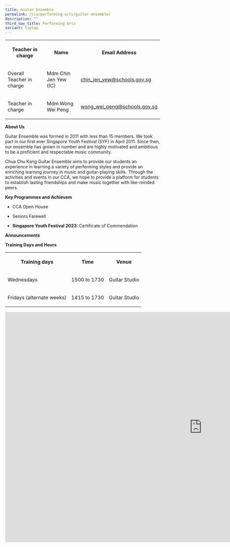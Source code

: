 ```yaml
---
title: Guitar Ensemble
permalink: /cca/performing-arts/guitar-ensemble/
description: ""
third_nav_title: Performing Arts
variant: tiptap
---
```

<table style="minWidth: 75px">
<colgroup>
<col>
<col>
<col>
</colgroup>
<tbody>
<tr>
<th rowspan="1" colspan="1">
<p>Teacher in charge</p>
</th>
<th rowspan="1" colspan="1">
<p>Name</p>
</th>
<th rowspan="1" colspan="1">
<p>Email Address</p>
</th>
</tr>
<tr>
<td rowspan="1" colspan="1">
<p>Overall Teacher in charge</p>
</td>
<td rowspan="1" colspan="1">
<p>Mdm Chin Jen Yew (IC)</p>
</td>
<td rowspan="1" colspan="1">
<p><a href="mailto:chin_jen_yew@schools.gov.sg" rel="noopener noreferrer nofollow" target="_blank">chin_jen_yew@schools.gov.sg</a>
</p>
</td>
</tr>
<tr>
<td rowspan="1" colspan="1">
<p>Teacher in charge</p>
</td>
<td rowspan="1" colspan="1">
<p>Mdm Wong Wei Peng</p>
</td>
<td rowspan="1" colspan="1">
<p><a href="mailto:wong_wei_peng@schools.gov.sg" rel="noopener noreferrer nofollow" target="_blank">wong_wei_peng@schools.gov.sg</a>
</p>
</td>
</tr>
</tbody>
</table>
<p><strong>About Us</strong>
</p>
<p>Guitar Ensemble was formed in 2011 with less than 15 members. We took
part in our first ever Singapore Youth Festival (SYF) in April 2011. Since
then, our ensemble has grown in number and are highly motivated and ambitious
to be a proficient and respectable music community.</p>
<p>Chua Chu Kang Guitar Ensemble aims to provide our students an experience
in learning a variety of performing styles and provide an enriching learning
journey in music and guitar-playing skills. Through the activities and
events in our CCA, we hope to provide a platform for students to establish
lasting friendships and make music together with like-minded peers.</p>
<p><strong>Key Programmes and Achievem</strong>
</p>
<ul data-tight="true" class="tight">
<li>
<p>CCA Open House</p>
</li>
<li>
<p>Seniors Farewell</p>
</li>
<li>
<p><strong>Singapore Youth Festival 2023: </strong>Certificate of Commendation</p>
</li>
</ul>
<p><strong>Announcements</strong>
</p>
<p><strong>Training Days and Hours</strong>
</p>
<table style="minWidth: 75px">
<colgroup>
<col>
<col>
<col>
</colgroup>
<tbody>
<tr>
<th rowspan="1" colspan="1">
<p>Training days</p>
</th>
<th rowspan="1" colspan="1">
<p>Time</p>
</th>
<th rowspan="1" colspan="1">
<p>Venue</p>
</th>
</tr>
<tr>
<td rowspan="1" colspan="1">
<p>Wednesdays</p>
</td>
<td rowspan="1" colspan="1">
<p>1500 to 1730</p>
</td>
<td rowspan="1" colspan="1">
<p>Guitar Studio</p>
</td>
</tr>
<tr>
<td rowspan="1" colspan="1">
<p>Fridays (alternate weeks)</p>
</td>
<td rowspan="1" colspan="1">
<p>1415 to 1730</p>
</td>
<td rowspan="1" colspan="1">
<p>Guitar Studio</p>
</td>
</tr>
</tbody>
</table>
<div class="iframe-wrapper">
<iframe height="749" width="1280" allowfullscreen="true" frameborder="0" src="https://docs.google.com/presentation/d/e/2PACX-1vTGyr4cmF8PqC5Um-zZCJ1prHiwr594_naVpxcSEvrblVHHMQWRr3WaWDqn1k2Xpg/embed?start=false&amp;loop=false&amp;delayms=3000"></iframe>
</div>
<p></p>